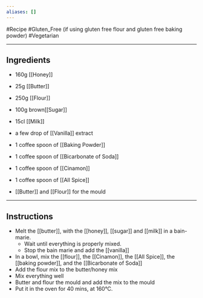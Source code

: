 ```yaml
---
aliases: []
---
```

#Recipe
#Gluten_Free (if using gluten free flour and gluten free baking powder)
#Vegetarian 


----
## Ingredients
- 160g [[Honey]]
- 25g [[Butter]]
- 250g [[Flour]]
- 100g brown[[Sugar]]
- 15cl [[Milk]]
- a few drop of [[Vanilla]] extract
- 1 coffee spoon of [[Baking Powder]]
- 1 coffee spoon of [[Bicarbonate of Soda]]
- 1 coffee spoon of [[Cinamon]]
- 1 coffee spoon of [[All Spice]]

- [[Butter]] and [[Flour]] for the mould

----
## Instructions
- Melt the [[butter]], with the [[honey]], [[sugar]] and [[milk]] in a bain-marie. 
	- Wait until everything is properly mixed. 
	- Stop the bain marie and add the [[vanilla]] 
- In a bowl, mix the [[flour]], the [[Cinamon]], the [[All Spice]], the [[baking powder]], and the [[Bicarbonate of Soda]]
- Add the flour mix to the butter/honey mix
- Mix everything well
- Butter and flour the mould and add the mix to the mould
- Put it in the oven for 40 mins, at 160°C.